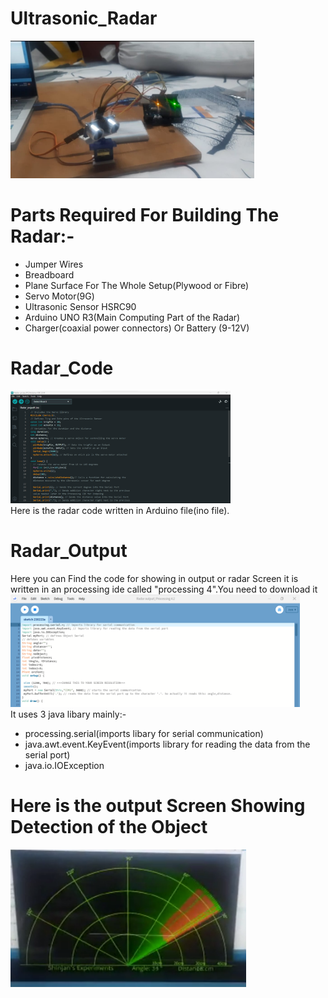 # Ultrasonic_Radar
<img height=220 src="./images/radar input.jpg" alt="radar">
<br>

# Parts Required For Building The Radar:-

<ul>
  <li>Jumper Wires</li>
  <li>Breadboard</li>
  <li>Plane Surface For The Whole Setup(Plywood or Fibre)</li>
  <li>Servo Motor(9G)</li>
  <li> Ultrasonic Sensor HSRC90</li>
  <li>Arduino UNO R3(Main Computing Part of the Radar)</li>
  <li>Charger(coaxial power connectors) Or Battery (9-12V) </li>
</ul>



# Radar_Code 

<img height=180 src="./images/Arduino_snap.png" alt="Arduino ide">
<br> Here is the radar code written in Arduino file(ino file).


# Radar_Output
Here you can Find the code for showing in output or radar Screen it is written in an processing ide called "processing 4".You need to download it<br>
<img height=180 src="./images/processing4.png" alt="processing4">
<br> It uses 3 java libary mainly:-
<ul>
  <li>processing.serial(imports libary for serial communication)</li>
<li>java.awt.event.KeyEvent(imports library for reading the data from the serial port)</li>
<li>java.io.IOException</li>
  </ul>

# Here is the output Screen Showing Detection of the Object 
<img height=220 src="./images/working radar.png" alt="radar screen">




 
